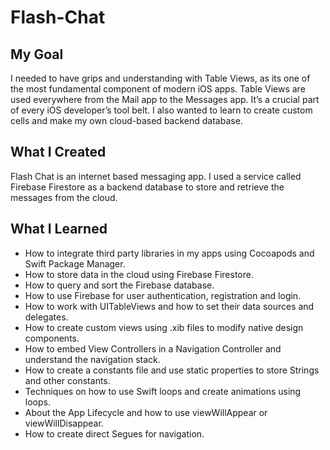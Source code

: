 
# Flash-Chat

## My Goal

I needed to have grips and understanding with Table Views, as its one of the most fundamental component of modern iOS apps. Table Views are used everywhere from the Mail app to the Messages app. It’s a crucial part of every iOS developer’s tool belt. I also wanted to learn to create custom cells and make my own cloud-based backend database.

## What I Created

Flash Chat is an internet based messaging app. I used a service called Firebase Firestore as a backend database to store and retrieve the messages from the cloud. 

## What I Learned

* How to integrate third party libraries in my apps using Cocoapods and Swift Package Manager.
* How to store data in the cloud using Firebase Firestore.
* How to query and sort the Firebase database.
* How to use Firebase for user authentication, registration and login.
* How to work with UITableViews and how to set their data sources and delegates.
* How to create custom views using .xib files to modify native design components.
* How to embed View Controllers in a Navigation Controller and understand the navigation stack.
* How to create a constants file and use static properties to store Strings and other constants.
* Techniques on how to use Swift loops and create animations using loops.
* About the App Lifecycle and how to use viewWillAppear or viewWillDisappear.
* How to create direct Segues for navigation.
